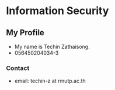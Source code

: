 # Information Security
## My Profile
- My name is Techin Zathaisong.
- 056450204034-3
### Contact
- email: techin-z at rmutp.ac.th

